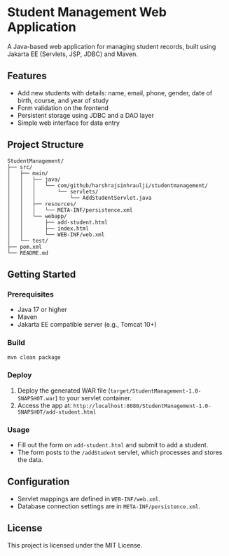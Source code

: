 # Student Management Web Application

A Java-based web application for managing student records, built using Jakarta EE (Servlets, JSP, JDBC) and Maven.

## Features

- Add new students with details: name, email, phone, gender, date of birth, course, and year of study
- Form validation on the frontend
- Persistent storage using JDBC and a DAO layer
- Simple web interface for data entry

## Project Structure

```
StudentManagement/
├── src/
│   ├── main/
│   │   ├── java/
│   │   │   └── com/github/harshrajsinhraulji/studentmanagement/
│   │   │       └── servlets/
│   │   │           └── AddStudentServlet.java
│   │   ├── resources/
│   │   │   └── META-INF/persistence.xml
│   │   └── webapp/
│   │       ├── add-student.html
│   │       ├── index.html
│   │       └── WEB-INF/web.xml
│   └── test/
├── pom.xml
└── README.md
```

## Getting Started

### Prerequisites

- Java 17 or higher
- Maven
- Jakarta EE compatible server (e.g., Tomcat 10+)

### Build

```powershell
mvn clean package
```

### Deploy

1. Deploy the generated WAR file (`target/StudentManagement-1.0-SNAPSHOT.war`) to your servlet container.
2. Access the app at: `http://localhost:8080/StudentManagement-1.0-SNAPSHOT/add-student.html`

### Usage

- Fill out the form on `add-student.html` and submit to add a student.
- The form posts to the `/addStudent` servlet, which processes and stores the data.

## Configuration

- Servlet mappings are defined in `WEB-INF/web.xml`.
- Database connection settings are in `META-INF/persistence.xml`.

## License

This project is licensed under the MIT License.
